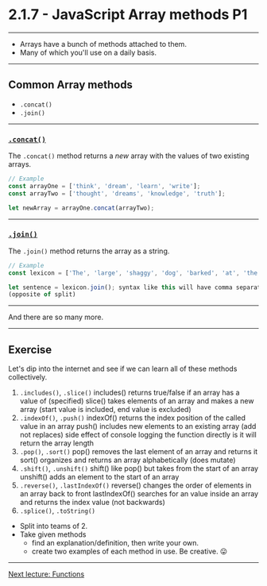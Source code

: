 # 2.1.7 - JavaScript Array methods P1

---

- Arrays have a bunch of methods attached to them.
- Many of which you'll use on a daily basis.

---

## Common Array methods

- `.concat()`
- `.join()`

---

### [`.concat()`](https://www.w3schools.com/jsreF/jsref_concat_array.asp)

The `.concat()` method returns a _new_ array with the values of two existing arrays.

```js
// Example
const arrayOne = ['think', 'dream', 'learn', 'write'];
const arrayTwo = ['thought', 'dreams', 'knowledge', 'truth'];

let newArray = arrayOne.concat(arrayTwo);

```

---

### [`.join()`](https://www.w3schools.com/jsreF/jsref_join.asp)

The `.join()` method returns the array as a string.

```js
// Example
const lexicon = ['The', 'large', 'shaggy', 'dog', 'barked', 'at', 'the', 'silence'];

let sentence = lexicon.join(); syntax like this will have comma separators by default. to avoid this you can set the separators like so lexicon.join(' ')
(opposite of split)

```

---

And there are so many more.

---

## Exercise

Let's dip into the internet and see if we can learn all of these methods collectively.

1. `.includes()`, `.slice()`
includes() returns true/false if an array has a value of (specified)
slice() takes elements of an array and makes a new array (start value is included, end value is excluded)
2. `.indexOf()`, `.push()` 
indexOf() returns the index position of the called value in an array
push() includes new elements to an existing array (add not replaces)
side effect of console logging the function directly is it will return the array length
3. `.pop()`, `.sort()`
pop() removes the last element of an array and returns it
sort() organizes and returns an array alphabetically (does mutate)
4. `.shift()`, `.unshift()`
shift() like pop() but takes from the start of an array
unshift() adds an element to the start of an array
5. `.reverse()`, `.lastIndexOf()`
reverse() changes the order of elements in an array back to front
lastIndexOf() searches for an value inside an array and returns the index value (not backwards)
6. `.splice()`, `.toString()`

- Split into teams of 2.
- Take given methods
    - find an explanation/definition, then write your own.
    - create two examples of each method in use. Be creative. 😛

---

[Next lecture: Functions](../lecture-8-functions)